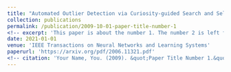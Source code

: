 ```yaml
---
title: "Automated Outlier Detection via Curiosity-guided Search and Self-imitation Learning"
collection: publications
permalink: /publication/2009-10-01-paper-title-number-1
<!-- excerpt: 'This paper is about the number 1. The number 2 is left for future work.' -->
date: 2021-01-01
venue: 'IEEE Transactions on Neural Networks and Learning Systems'
paperurl: 'https://arxiv.org/pdf/2006.11321.pdf'
<!-- citation: 'Your Name, You. (2009). &quot;Paper Title Number 1.&quot; <i>Journal 1</i>. 1(1).' -->
---
```

<!-- This paper is about the number 1. The number 2 is left for future work. -->

<!-- [Download paper here](https://arxiv.org/pdf/2006.11321.pdf) -->
